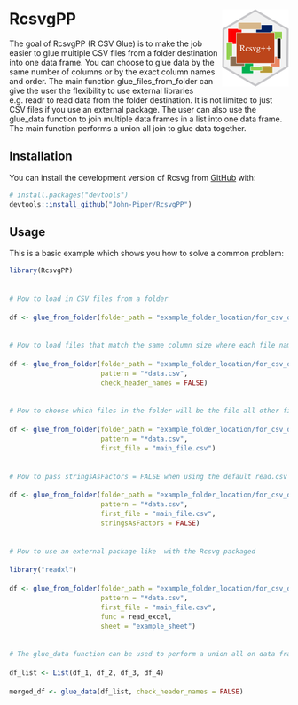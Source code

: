 
<!-- README.md is generated from README.Rmd. Please edit that file -->

# RcsvgPP <img src='man/figures/logo.png' align="right" height="138.5" /></a>

<!-- badges: start -->
<!-- badges: end -->

The goal of RcsvgPP (R CSV Glue) is to make the job easier to glue
multiple CSV files from a folder destination into one data frame. You
can choose to glue data by the same number of columns or by the exact
column names and order. The main function glue_files_from_folder can
give the user the flexibility to use external libraries e.g. readr to
read data from the folder destination. It is not limited to just CSV
files if you use an external package. The user can also use the
glue_data function to join multiple data frames in a list into one data
frame. The main function performs a union all join to glue data
together.

## Installation

You can install the development version of Rcsvg from
[GitHub](https://github.com/) with:

``` r
# install.packages("devtools")
devtools::install_github("John-Piper/RcsvgPP")
```

## Usage

This is a basic example which shows you how to solve a common problem:

``` r
library(RcsvgPP)


# How to load in CSV files from a folder

df <- glue_from_folder(folder_path = "example_folder_location/for_csv_data/")


# How to load files that match the same column size where each file name ends with data

df <- glue_from_folder(folder_path = "example_folder_location/for_csv_data/",
                       pattern = "*data.csv",
                       check_header_names = FALSE)


# How to choose which files in the folder will be the file all other files have to match to be glued

df <- glue_from_folder(folder_path = "example_folder_location/for_csv_data/",
                       pattern = "*data.csv",
                       first_file = "main_file.csv")


# How to pass stringsAsFactors = FALSE when using the default read.csv when loading CSV files from a folder

df <- glue_from_folder(folder_path = "example_folder_location/for_csv_data/",
                       pattern = "*data.csv",
                       first_file = "main_file.csv",
                       stringsAsFactors = FALSE)


# How to use an external package like  with the Rcsvg packaged

library("readxl")

df <- glue_from_folder(folder_path = "example_folder_location/for_csv_data/",
                       pattern = "*data.csv",
                       first_file = "main_file.csv",
                       func = read_excel,
                       sheet = "example_sheet")


# The glue_data function can be used to perform a union all on data frames in a list. Only the data frames that match the first data frame in the list will be glued together to make a single data frame.  The glue_from_folder function is wrapper around the glue_data function.

df_list <- List(df_1, df_2, df_3, df_4)

merged_df <- glue_data(df_list, check_header_names = FALSE)
```
